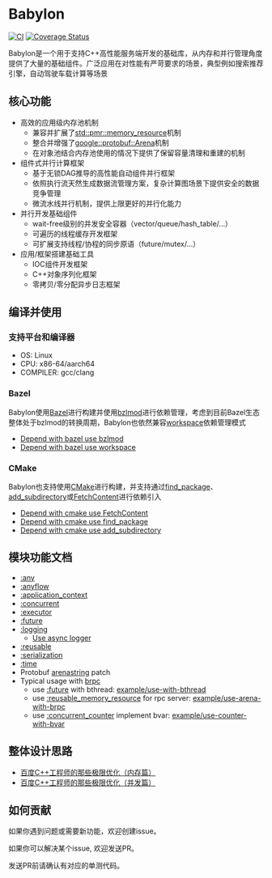 # Babylon

[![CI](https://github.com/baidu/babylon/actions/workflows/ci.yml/badge.svg)](https://github.com/baidu/babylon/actions/workflows/ci.yml)
[![Coverage Status](https://coveralls.io/repos/github/baidu/babylon/badge.svg)](https://coveralls.io/github/baidu/babylon)

Babylon是一个用于支持C++高性能服务端开发的基础库，从内存和并行管理角度提供了大量的基础组件。广泛应用在对性能有严苛要求的场景，典型例如搜索推荐引擎，自动驾驶车载计算等场景

## 核心功能

- 高效的应用级内存池机制
  - 兼容并扩展了[std::pmr::memory_resource](https://en.cppreference.com/w/cpp/memory/memory_resource)机制
  - 整合并增强了[google::protobuf::Arena](https://protobuf.dev/reference/cpp/arenas)机制
  - 在对象池结合内存池使用的情况下提供了保留容量清理和重建的机制
- 组件式并行计算框架
  - 基于无锁DAG推导的高性能自动组件并行框架
  - 依照执行流天然生成数据流管理方案，复杂计算图场景下提供安全的数据竞争管理
  - 微流水线并行机制，提供上限更好的并行化能力
- 并行开发基础组件
  - wait-free级别的并发安全容器（vector/queue/hash_table/...）
  - 可遍历的线程缓存开发框架
  - 可扩展支持线程/协程的同步原语（future/mutex/...）
- 应用/框架搭建基础工具
  - IOC组件开发框架
  - C++对象序列化框架
  - 零拷贝/零分配异步日志框架

## 编译并使用

### 支持平台和编译器

- OS: Linux
- CPU: x86-64/aarch64
- COMPILER: gcc/clang

### Bazel

Babylon使用[Bazel](https://bazel.build)进行构建并使用[bzlmod](https://bazel.build/external/module)进行依赖管理，考虑到目前Bazel生态整体处于bzlmod的转换周期，Babylon也依然兼容[workspace](https://bazel.build/rules/lib/globals/workspace)依赖管理模式

- [Depend with bazel use bzlmod](example/depend-use-bzlmod)
- [Depend with bazel use workspace](example/depend-use-workspace)

### CMake

Babylon也支持使用[CMake](https://cmake.org)进行构建，并支持通过[find_package](https://cmake.org/cmake/help/latest/command/find_package.html)、[add_subdirectory](https://cmake.org/cmake/help/latest/command/add_subdirectory.html)或[FetchContent](https://cmake.org/cmake/help/latest/module/FetchContent.html)进行依赖引入

- [Depend with cmake use FetchContent](example/depend-use-cmake-fetch)
- [Depend with cmake use find_package](example/depend-use-cmake-find)
- [Depend with cmake use add_subdirectory](example/depend-use-cmake-subdir)

## 模块功能文档

- [:any](docs/any.md)
- [:anyflow](docs/anyflow/index.md)
- [:application_context](docs/application_context.md)
- [:concurrent](docs/concurrent/index.md)
- [:executor](docs/executor.md)
- [:future](docs/future.md)
- [:logging](docs/logging/index.md)
  - [Use async logger](example/use-async-logger)
- [:reusable](docs/reusable/index.md)
- [:serialization](docs/serialization.md)
- [:time](docs/time.md)
- Protobuf [arenastring](docs/arenastring.md) patch
- Typical usage with [brpc](https://github.com/apache/brpc)
  - use [:future](docs/future.md) with bthread: [example/use-with-bthread](example/use-with-bthread)
  - use [:reusable_memory_resource](docs/reusable/memory_resource.md) for rpc server: [example/use-arena-with-brpc](example/use-arena-with-brpc)
  - use [:concurrent_counter](docs/concurrent/counter.md) implement bvar: [example/use-counter-with-bvar](example/use-counter-with-bvar)

## 整体设计思路

- [百度C++工程师的那些极限优化（内存篇）](https://mp.weixin.qq.com/s?__biz=Mzg5MjU0NTI5OQ==&mid=2247489076&idx=1&sn=748bf716d94d5ed2739ea8a9385cd4a6&chksm=c03d2648f74aaf5e11298cf450c3453a273eb6d2161bc90e411b6d62fa0c1b96a45e411af805&scene=178&cur_album_id=1693053794688761860#rd)
- [百度C++工程师的那些极限优化（并发篇）](https://mp.weixin.qq.com/s/0Ofo8ak7-UXuuOoD0KIHwA)

## 如何贡献

如果你遇到问题或需要新功能，欢迎创建issue。

如果你可以解决某个issue, 欢迎发送PR。

发送PR前请确认有对应的单测代码。
